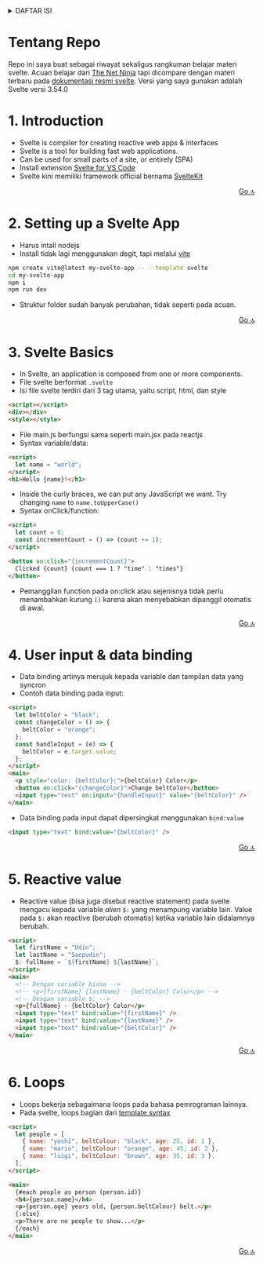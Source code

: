 <details id="top">
  <summary>DAFTAR ISI</summary>
  <ol>
    <li>
        <a href="#1-introduction">Introduction</a>
    </li>
    <li>
        <a href="#2-setting-up-a-svelte-app">Setting up a Svelte App</a>
    </li>
    <li>
        <a href="#3-svelte-basics">Svelte Basics</a>
    </li>
    <li>
        <a href="#4-user-input--data-binding">User input & data binding</a>
    </li>
    <li>
        <a href="#5-reactive-value">Reactive value</a>
    </li>
    <li>
        <a href="#6-loops">Loops</a>
    </li>
  </ol>
</details>

# Tentang Repo

Repo ini saya buat sebagai riwayat sekaligus rangkuman belajar materi svelte. Acuan belajar dari [The Net Ninja](https://youtube.com/playlist?list=PL4cUxeGkcC9hlbrVO_2QFVqVPhlZmz7tO) tapi dicompare dengan materi terbaru pada [dokumentasi resmi svelte](https://svelte.dev/docs). Versi yang saya gunakan adalah Svelte versi 3.54.0

# 1. Introduction

- Svelte is compiler for creating reactive web apps & interfaces
- Svelte is a tool for building fast web applications.
- Can be used for small parts of a site, or entirely (SPA)
- Install extension [Svelte for VS Code](https://marketplace.visualstudio.com/items?itemName=svelte.svelte-vscode)
- Svelte kini memiliki framework official bernama [SvelteKit](https://kit.svelte.dev/)

<p align="right"><a href="#top">Go 🔝</a></p>

# 2. Setting up a Svelte App

- Harus intall nodejs
- Install tidak lagi menggunakan degit, tapi melalui [vite](https://vitejs.dev/guide/#scaffolding-your-first-vite-project)

```sh
npm create vite@latest my-svelte-app -- --template svelte
cd my-svelte-app
npm i
npm run dev
```

- Struktur folder sudah banyak perubahan, tidak seperti pada acuan.

<p align="right"><a href="#top">Go 🔝</a></p>

# 3. Svelte Basics

- In Svelte, an application is composed from one or more components.
- File svelte berformat `.svelte`
- Isi file svelte terdiri dari 3 tag utama, yaitu script, html, dan style

```html
<script></script>
<div></div>
<style></style>
```

- File main.js berfungsi sama seperti main.jsx pada reactjs
- Syntax variable/data:

```html
<script>
  let name = "world";
</script>
<h1>Hello {name}!</h1>
```

- Inside the curly braces, we can put any JavaScript we want. Try changing `name` to `name.toUpperCase()`
- Syntax onClick/function:

```html
<script>
  let count = 0;
  const incrementCount = () => (count += 1);
</script>

<button on:click="{incrementCount}">
  Clicked {count} {count === 1 ? "time" : "times"}
</button>
```

- Pemanggilan function pada on:click atau sejenisnya tidak perlu menambahkan kurung `()` karena akan menyebabkan dipanggil otomatis di awal.

<p align="right"><a href="#top">Go 🔝</a></p>

# 4. User input & data binding

- Data binding artinya merujuk kepada variable dan tampilan data yang syncron
- Contoh data binding pada input:

```html
<script>
  let beltColor = "black";
  const changeColor = () => {
    beltColor = "orange";
  };
  const handleInput = (e) => {
    beltColor = e.target.value;
  };
</script>
<main>
  <p style="color: {beltColor};">{beltColor} Color</p>
  <button on:click="{changeColor}">Change beltColor</button>
  <input type="text" on:input="{handleInput}" value="{beltColor}" />
</main>
```

- Data binding pada input dapat dipersingkat menggunakan `bind:value`

```html
<input type="text" bind:value="{beltColor}" />
```

<p align="right"><a href="#top">Go 🔝</a></p>

# 5. Reactive value

- Reactive value (bisa juga disebut reactive statement) pada svelte mengacu kepada variable _alien_ `$:` yang menampung variable lain. Value pada `$:` akan reactive (berubah otomatis) ketika variable lain didalamnya berubah.

```html
<script>
  let firstName = "Udin";
  let lastName = "Saepudin";
  $: fullName = `${firstName} ${lastName}`;
</script>
<main>
  <!-- Dengan variable biasa -->
  <!-- <p>{firstName} {lastName} - {beltColor} Color</p> -->
  <!-- Dengan variable $: -->
  <p>{fullName} - {beltColor} Color</p>
  <input type="text" bind:value="{firstName}" />
  <input type="text" bind:value="{lastName}" />
  <input type="text" bind:value="{beltColor}" />
</main>
```

<p align="right"><a href="#top">Go 🔝</a></p>

# 6. Loops

- Loops bekerja sebagaimana loops pada bahasa pemrograman lainnya.
- Pada svelte, loops bagian dari [template syntax](https://svelte.dev/docs#template-syntax)

```html
<script>
  let people = [
    { name: "yoshi", beltColour: "black", age: 25, id: 1 },
    { name: "mario", beltColour: "orange", age: 45, id: 2 },
    { name: "luigi", beltColour: "brown", age: 35, id: 3 },
  ];
</script>

<main>
  {#each people as person (person.id)}
  <h4>{person.name}</h4>
  <p>{person.age} years old, {person.beltColour} belt.</p>
  {:else}
  <p>There are no people to show...</p>
  {/each}
</main>
```

<p align="right"><a href="#top">Go 🔝</a></p>
